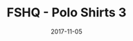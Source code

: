 ---
setID: 5
path: /product/fshq-polo-shirts3
date: 2017-11-05
title: FSHQ - Polo Shirts 3
description: Ever have those days where you feel a bit geometric? Can't quite shape yourself up right? Show your different sides with a Fullstack HQ styles.
price: '400.00'
image1024: https://fullstackph.github.io/gatsby-paymongo-demo-store/assets/FSHQ-PoloShirts3-1024.png
image150: https://fullstackph.github.io/gatsby-paymongo-demo-store/assets/FSHQ-PoloShirts3-150.png
image300: https://fullstackph.github.io/gatsby-paymongo-demo-store/assets/FSHQ-PoloShirts3-300.png
altText: product image
weight: '200 g'
dimensions: ''
materials: ''
OtherInfo: Lorem ipsum dolor sit amet, consectetur adipiscing elit. Curabitur 
---